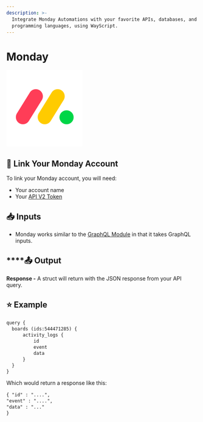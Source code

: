 ```yaml
---
description: >-
  Integrate Monday Automations with your favorite APIs, databases, and
  programming languages, using WayScript.
---
```


# Monday

![A collaborative Work Management Platform](../../.gitbook/assets/monday-200x200.png)

##   🔗 Link Your Monday Account <a id="link-your-trello-account"></a>

To link your Monday account, you will need:

* Your account name
* Your [API V2 Token](https://monday.com/developers/v2#authentication-section-api-v2-token)

## 📥 Inputs

* Monday works similar to the [GraphQL Module](https://docs.wayscript.com/library/modules/graphql) in that it takes GraphQL inputs.

## \*\*\*\*📤 **Output**

**Response -** A struct will return with the JSON response from your API query. 

## ⭐ Example

```text
query {
  boards (ids:544471285) {
      activity_logs {
          id
          event
          data
      }
  }
}
```

Which would return a response like this:

```text
{ "id" : "....",
"event" : "....",
"data" : "..."
}

```

